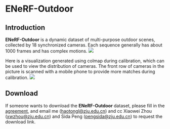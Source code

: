 # ENeRF-Outdoor
## Introduction
**ENeRF-Outdoor** is a dynamic dataset of multi-purpose outdoor scenes, collected by 18 synchronized cameras. Each sequence generally has about 1000 frames and has complex motions.
![](../assets/enerf_outdoor.jpg)


Here is a visualization generated using colmap during calibration, which can be used to view the distribution of cameras. The front row of cameras in the picture is scanned with a mobile phone to provide more matches during calibration.
![](../assets/enerf_outdoor_calib.png)


## Download

If someone wants to download the **ENeRF-Outdoor** dataset, please fill in the [agreement](https://github.com/zju3dv/ENeRF/blob/master/assets/ENeRF-Outdoor_Agreement.pdf), and email me (haotongl@zju.edu.cn) and cc Xiaowei Zhou (xwzhou@zju.edu.cn) and Sida Peng (pengsida@zju.edu.cn) to request the download link.